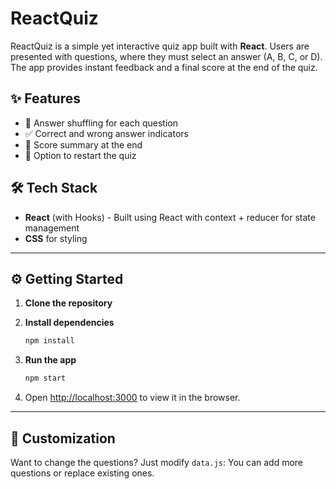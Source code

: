 # ReactQuiz
ReactQuiz is a simple yet interactive quiz app built with **React**. Users are presented with questions, where they must select an answer (A, B, C, or D). The app provides instant feedback and a final score at the end of the quiz.

## ✨ Features

- 🔄 Answer shuffling for each question
- ✅ Correct and wrong answer indicators
- 🧠 Score summary at the end
- 🔁 Option to restart the quiz

## 🛠️ Tech Stack
- **React** (with Hooks) - Built using React with context + reducer for state management
- **CSS** for styling

---

## ⚙️ Getting Started

1. **Clone the repository**

2. **Install dependencies**
   ```bash
   npm install
   ```

3. **Run the app**
   ```bash
   npm start
   ```

4. Open [http://localhost:3000](http://localhost:3000) to view it in the browser.

---

## 📌 Customization

Want to change the questions? Just modify `data.js`:
You can add more questions or replace existing ones.

